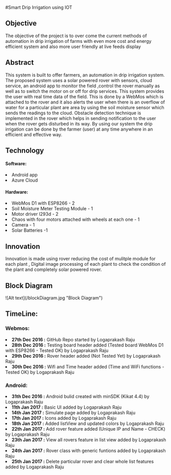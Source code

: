#Smart Drip Irrigation using IOT 

<h2>Objective</h2>
   <p>The objective of the project is to over come the current methods of automation in drip irrigation of farms with even more cost and energy efficient system and also more user friendly at live feeds display</p>
   
<h2>Abstract</h2>
   <p>This system is built to offer farmers, an automation in drip irrigation system. The proposed system uses a solar powered rover with sensors, cloud service, an android app to monitor the field ,control the rover manually as well as to switch the motor on or off for drip services. This system provides the user with real time data of the field. This is done by a WebMos which is attached to the rover and it also alerts the user when there is an overflow of water for a particular plant are area  by using the soil moisture sensor which sends the readings to the cloud. Obstacle detection technique is implemented in the rover which helps in sending notification to the user when the rover gets disturbed in its way. By using our system the drip irrigation can be done by the farmer (user) at any time anywhere in an efficient and effective way.</p>
   
<h2>Technology</h2>

<h4>Software:</h4>
  <li>Android app
  <li>Azure Cloud 
  
<h4>Hardware:</h4>
  <li>WebMos D1 with ESP8266 - 2
  <li>Soil Moisture Meter Testing Module - 1
  <li>Motor driver l293d - 2
  <li>Chaos with four motors attached with wheels at each one - 1
  <li>Camera - 1
  <li>Solar Batteries -1
  
<h2>Innovation</h2>
   <p>Innovation is made using rover reducing the cost of mulitple module for each plant , Digital image processing of each plant to check the condition of the plant and completely solar powered rover.</p>
   
 <h2>Block Diagram</h2>
 ![Alt text](/blockDiagram.jpg "Block Diagram")

<h2>TimeLine:</h2>
<h3>Webmos:</h3>
<b><li> 27th Dec 2016 :</b> GitHub Repo started by Logaprakash Raju
<b><li> 28th Dec 2016 :</b> Testing board header added (Tested board WebMos D1 with ESP8266 - Tested OK) by Logaprakash Raju
<b><li> 29th Dec 2016 :</b> Rover header added (Not Tested Yet) by Logaprakash Raju
<b><li> 30th Dec 2016 :</b> Wifi and Time header added (Time and WiFi functions - Tested OK) by Logaprakash Raju

<h3>Android:</h3>
<b><li> 31th Dec 2016 :</b> Android bulid created with minSDK (Kikat 4.4) by Logaprakash Raju
<b><li> 11th Jan 2017 :</b> Basic UI added by Logaprakash Raju
<b><li> 14th Jan 2017 :</b> Simulate page added by Logaprakash Raju
<b><li> 17th Jan 2017 :</b> Icons added by Logaprakash Raju
<b><li> 18th Jan 2017 :</b> Added listView and updated colors by Logaprakash Raju
<b><li> 22th Jan 2017 :</b> Add rover feature added (Unique IP and Name - CHECK) by Logaprakash Raju
<b><li> 23th Jan 2017 :</b> View all rovers feature in list view added by Logaprakash Raju
<b><li> 24th Jan 2017 :</b> Rover class with generic funtions added by Logaprakash Raju
<b><li> 25th Jan 2017 :</b> Delete particular rover and clear whole list features added by Logaprakash Raju

